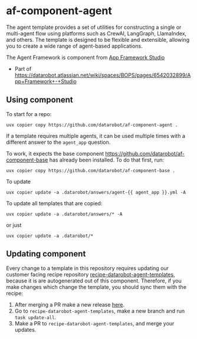 # af-component-agent

The agent template provides a set of utilities for constructing a single or multi-agent flow using platforms such
as CrewAI, LangGraph, LlamaIndex, and others. The template is designed to be flexible and extensible, allowing you
to create a wide range of agent-based applications.

The Agent Framework is component from [App Framework Studio](https://github.com/datarobot/app-framework-studio)


* Part of https://datarobot.atlassian.net/wiki/spaces/BOPS/pages/6542032899/App+Framework+-+Studio


## Using component

To start for a repo:

`uvx copier copy https://github.com/datarobot/af-component-agent .`

If a template requires multiple agents, it can be used multiple times with a different answer to the `agent_app` question.

To work, it expects the base component https://github.com/datarobot/af-component-base has already been installed. To do that first, run:

`uvx copier copy https://github.com/datarobot/af-component-base .`


To update

`uvx copier update -a .datarobot/answers/agent-{{ agent_app }}.yml -A`

To update all templates that are copied:

`uvx copier update -a .datarobot/answers/* -A`

or just

`uvx copier update -a .datarobot/*`

## Updating component

Every change to a template in this repository requires updating our customer facing recipe repository [recipe-datarobot-agent-templates](https://github.com/datarobot/recipe-datarobot-agent-templates),
because it is are autogenerated out of this component. Therefore, if you make changes which change the template, you should sync them with the recipe:

1. After merging a PR make a new release [here](https://github.com/datarobot/af-component-agent/releases).
2. Go to `recipe-datarobot-agent-templates`, make a new branch and run `task update-all`.
3. Make a PR to `recipe-datarobot-agent-templates`, and merge your updates.
